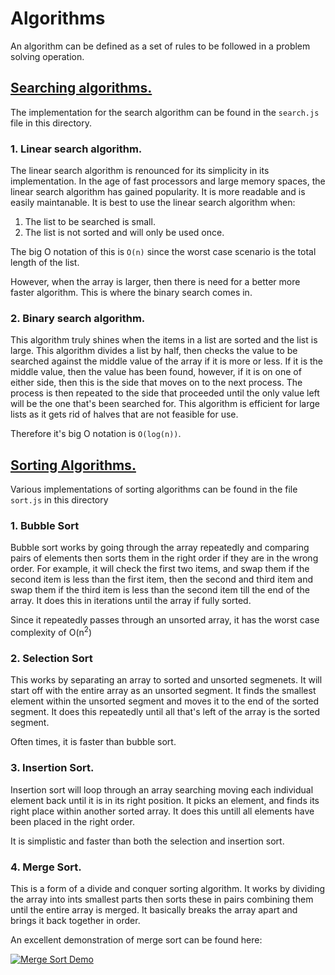 # Algorithms

An algorithm can be defined as a set of rules to be followed in a problem solving operation.

## <u>Searching algorithms.</u>

The implementation for the search algorithm can be found in the `search.js` file in this directory.

### 1. Linear search algorithm.

The linear search algorithm is renounced for its simplicity in its implementation. In the age of fast processors and large memory spaces, the linear search algorithm has gained popularity. It is more readable and is easily maintanable. It is best to use the linear search algorithm when:

1. The list to be searched is small.
2. The list is not sorted and will only be used once.

The big O notation of this is `O(n)` since the worst case scenario is the total length of the list.

However, when the array is larger, then there is need for a better more faster algorithm. This is where the binary search comes in.

### 2. Binary search algorithm.

This algorithm truly shines when the items in a list are sorted and the list is large. This algorithm divides a list by half, then checks the value to be searched against the middle value of the array if it is more or less. If it is the middle value, then the value has been found, however, if it is on one of either side, then this is the side that moves on to the next process. The process is then repeated to the side that proceeded until the only value left will be the one that's been searched for. This algorithm is efficient for large lists as it gets rid of halves that are not feasible for use.

Therefore it's big O notation is `O(log(n))`.

## <u>Sorting Algorithms.</u>

Various implementations of sorting algorithms can be found in the file `sort.js` in this directory

### 1. Bubble Sort

Bubble sort works by going through the array repeatedly and comparing pairs of elements then sorts them in the right order if they are in the wrong order. For example, it will check the first two items, and swap them if the second item is less than the first item, then the second and third item and swap them if the third item is less than the second item till the end of the array. It does this in iterations until the array if fully sorted.

Since it repeatedly passes through an unsorted array, it has the worst case complexity of O(n<sup>2</sup>)

### 2. Selection Sort

This works by separating an array to sorted and unsorted segmenets. It will start off with the entire array as an unsorted segment. It finds the smallest element within the unsorted segment and moves it to the end of the sorted segment. It does this repeatedly until all that's left of the array is the sorted segment.

Often times, it is faster than bubble sort.

### 3. Insertion Sort.

Insertion sort will loop through an array searching moving each individual element back until it is in its right position. It picks an element, and finds its right place within another sorted array. It does this untill all elements have been placed in the right order.

It is simplistic and faster than both the selection and insertion sort.

### 4. Merge Sort.

This is a form of a divide and conquer sorting algorithm. It works by dividing the array into ints smallest parts then sorts these in pairs combining them until the entire array is merged. It basically breaks the array apart and brings it back together in order.

An excellent demonstration of merge sort can be found here:

[![Merge Sort Demo](http://img.youtube.com/vi/XaqR3G_NVoo/0.jpg)](http://www.youtube.com/watch?v=XaqR3G_NVoo)
